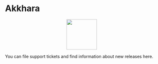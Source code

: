 # Akkhara

<p align="center">
  <img width="100" src="https://github.com/fidele007/akkhara/assets/6465682/5a19287d-3c4b-4885-95c1-fd43d272fb36">
</p>

You can file support tickets and find information about new releases here.
